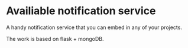 # Availiable notification service
A handy notification service that you can embed in any of your projects.

The work is based on flask + mongoDB.
